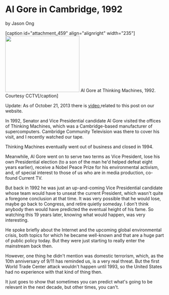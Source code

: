 # Al Gore in Cambridge, 1992

by Jason
Ong

[caption id="attachment_459" align="alignright" width="235"]<a
href="http://bostonlocaltv.org/blog/wp-content/uploads/2011/09/gore_1.jpg"><img
class="size-full wp-image-459" title="gore_1" alt=""
src="http://bostonlocaltv.org/blog/wp-content/uploads/2011/09/gore_1.jpg"
width="235" height="178" /></a> Al Gore at Thinking Machines, 1992. Courtesy
CCTV[/caption]

Update: As of October 21, 2013 there is <a
href="http://bostonlocaltv.org/catalog/4958">video </a>related to this post on
our
website.

In 1992, Senator and Vice Presidential candidate Al Gore visited the offices
of Thinking Machines, which was a Cambridge-based manufacturer of
supercomputers. Cambridge Community Television was there to cover his visit,
and I recently watched our
tape.

Thinking Machines eventually went out of business and closed in
1994.

Meanwhile, Al Gore went on to serve two terms as Vice President, lose his own
Presidential election (to a son of the man he'd helped defeat eight years
earlier), receive a Nobel Peace Prize for his environmental activism, and, of
special interest to those of us who are in media production, co-found Current
TV.

But back in 1992 he was just an up-and-coming Vice Presidential candidate
whose team would have to unseat the current President, which wasn't quite a
foregone conclusion at that time. It was very possible that he would lose,
maybe go back to Congress, and retire quietly someday. I don't think anybody
then would have predicted the eventual height of his fame. So watching this 19
years later, knowing what would happen, was very
interesting.

He spoke briefly about the Internet and the upcoming global environmental
crisis, both topics for which he became well-known and that are a huge part of
public policy today. But they were just starting to really enter the
mainstream back
then.

However, one thing he didn't mention was domestic terrorism, which, as the
10th anniversary of 9/11 has reminded us, is a very real threat. But the first
World Trade Center attack wouldn't happen until 1993, so the United States had
no experience with that kind of thing
then.

It just goes to show that sometimes you can predict what's going to be
relevant in the next decade, but other times, you
can't.